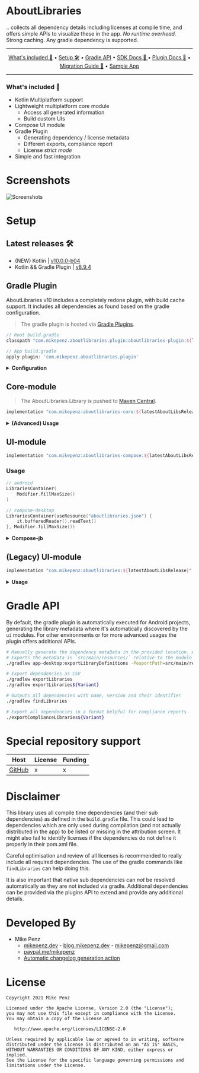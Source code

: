 # AboutLibraries

.. collects all dependency details including licenses at compile time, and offers simple APIs to visualize these in the app.
*No runtime overhead.* Strong caching. Any gradle dependency is supported.

-------

<p align="center">
    <a href="#whats-included-">What's included 🚀</a> &bull;
    <a href="#setup">Setup 🛠️</a> &bull;
    <a href="#gradle-api">Gradle API️</a> &bull;
    <a href="https://mikepenz.github.io/AboutLibraries/index.html">SDK Docs 📖 </a> &bull;
    <a href="https://mikepenz.github.io/AboutLibraries/plugin/index.html">Plugin Docs 📖</a> &bull;
    <a href="MIGRATION.md">Migration Guide 🧬</a> &bull;
    <a href="https://play.google.com/store/apps/details?id=com.mikepenz.aboutlibraries.sample">Sample App</a>
</p>

-------

### What's included 🚀

- Kotlin Multiplatform support
- Lightweight multiplatform core module
  - Access all generated information
  - Build custom UIs
- Compose UI module
- Gradle Plugin
  - Generating dependency / license metadata
  - Different exports, compliance report
  - License *strict mode*
- Simple and fast integration

# Screenshots

![Screenshots](https://raw.githubusercontent.com/mikepenz/AboutLibraries/develop/DEV/screenshots/Screenshots.png)

# Setup

## Latest releases 🛠

- (NEW) Kotlin | [v10.0.0-b04](https://github.com/mikepenz/AboutLibraries/tree/v10.0.0-b04)
- Kotlin && Gradle Plugin | [v8.9.4](https://github.com/mikepenz/AboutLibraries/tree/v8.9.4)

## Gradle Plugin

AboutLibraries v10 includes a completely redone plugin, with build cache support. It includes all dependencies as found based on the gradle configuration.

> The gradle plugin is hosted via [Gradle Plugins](https://plugins.gradle.org/plugin/com.mikepenz.aboutlibraries.plugin).

```gradle
// Root build.gradle
classpath "com.mikepenz.aboutlibraries.plugin:aboutlibraries-plugin:${latestAboutLibsRelease}"

// App build.gradle
apply plugin: 'com.mikepenz.aboutlibraries.plugin'
```

<details><summary><b>Configuration</b></summary>
<p>

## Gradle Plugin Configuration

It is possible to provide custom configurations / adjustments to the automatic detection. This can be done via the gradle plugin.

```groovy
aboutLibraries {
    // - if the automatic registered android tasks are disabled, a similar thing can be achieved manually
    // - `./gradlew app:exportLibraryDefinitions -PexportPath=src/main/res/raw`
    // - the resulting file can for example be added as part of the SCM
    // registerAndroidTasks = false

    // define the path configuration files are located in. E.g. additional libraries, licenses to add to the target .json
    configPath = "config"
    // allow to enable "offline mode", will disable any network check of the plugin (including [fetchRemoteLicense] or pulling spdx license texts)
    offlineMode = false
    // enable fetching of "remote" licenses.  Uses the API of supported source hosts
    // See https://github.com/mikepenz/AboutLibraries#special-repository-support
    fetchRemoteLicense = true
    // enables fetching of "remote" funding information. Uses the API of supported source hosts
    // See https://github.com/mikepenz/AboutLibraries#special-repository-support
    fetchRemoteFunding = true
    // (optional) GitHub token to raise API request limit to allow fetching more licenses
    gitHubApiToken = getLocalOrGlobalProperty("github.pat")

    // Full license text for license IDs mentioned here will be included, even if no detected dependency uses them.
    /*additionalLicenses {
        mit
        mpl_2_0
    }*/

    // Define the strict mode, will fail if the project uses licenses not allowed
    // - This will only automatically fail for Android projects which have `registerAndroidTasks` enabled
    // For non Android projects, execute `exportLibraryDefinitions`
    strictMode = com.mikepenz.aboutlibraries.plugin.StrictMode.FAIL
    // Allowed set of licenses, this project will be able to use without build failure
    allowedLicenses = ["Apache-2.0", "asdkl"]
    // Enable the duplication mode, allows to merge, or link dependencies which relate
    duplicationMode = com.mikepenz.aboutlibraries.plugin.DuplicateMode.LINK
    // Configure the duplication rule, to match "duplicates" with
    duplicationRule = com.mikepenz.aboutlibraries.plugin.DuplicateRule.SIMPLE
}
```

Full documentation of all available gradle plugin configurations: https://github.com/mikepenz/AboutLibraries/blob/develop/plugin-build/plugin/src/main/kotlin/com/mikepenz/aboutlibraries/plugin/AboutLibrariesExtension.kt

## Modify libraries / licenses

The plugin offers the ability to add additional libraries or licenses by specifying these under the `libraries` and respectively `licenses` directory, within the defined `configPath`.
This can be seen here: https://github.com/mikepenz/AboutLibraries/blob/develop/config/

### Libraries

Provide additional or modify existing libraries via a `.json` file per library.
If the `uniqueId` overlaps, a merge will occur.

```json
{
  "uniqueId": "com.mikepenz:materialdrawer",
  "developers": [
    {
      "name": "Mike Penz",
      "organisationUrl": "https://mikepenz.dev"
    }
  ],
  "description": "(Merged) The flexible, easy to use, all in one drawer library for your Android project.",
  "name": "ABC MaterialDrawer Library",
  "website": "https://github.com/mikepenz/MaterialDrawer"
}
```

### Licenses

Provide additional or modify existing licenses via a `.json` file per license.

```json
{
  "content": "This is the Android Software Development Kit License Agreement\n<br />\n1. Introduction\n<br />\n1.1 The Android Software Development Kit (referred to in the License Agreement as the \"SDK\" and specifically including the Android system files, packaged APIs, and Google APIs add-ons) is licensed to you subject to the terms of the License Agreement. The License Agreement forms a legally binding contract between you and Google in relation to your use of the SDK.\n<br />\n1.2 \"Android\" means the Android software stack for devices, as made available under the Android Open Source Project, which is located at the following URL: http://source.android.com/, as updated from time to time.\n<br />\n1.3 A \"compatible implementation\" means any Android device that (i) complies with the Android Compatibility Definition document, which can be found at the Android compatibility website (http://source.android.com/compatibility) and which may be updated from time to time; and (ii) successfully passes the Android Compatibility Test Suite (CTS).\n<br />\n1.4 \"Google\" means Google LLC, a Delaware corporation with principal place of business at 1600 Amphitheatre Parkway, Mountain View, CA 94043, United States.\n<br />\n2. Accepting this License Agreement\n<br />\n2.1 In order to use the SDK, you must first agree to the License Agreement. You may not use the SDK if you do not accept the License Agreement.\n<br />\n2.2 By clicking to accept, you hereby agree to the terms of the License Agreement.\n<br />\n2.3 You may not use the SDK and may not accept the License Agreement if you are a person barred from receiving the SDK under the laws of the United States or other countries, including the country in which you are resident or from which you use the SDK.\n<br />\n2.4 If you are agreeing to be bound by the License Agreement on behalf of your employer or other entity, you represent and warrant that you have full legal authority to bind your employer or such entity to the License Agreement. If you do not have the requisite authority, you may not accept the License Agreement or use the SDK on behalf of your employer or other entity.\n<br />\n3. SDK License from Google\n<br />\n3.1 Subject to the terms of the License Agreement, Google grants you a limited, worldwide, royalty-free, non-assignable, non-exclusive, and non-sublicensable license to use the SDK solely to develop applications for compatible implementations of Android.\n<br />\n3.2 You may not use this SDK to develop applications for other platforms (including non-compatible implementations of Android) or to develop another SDK. You are of course free to develop applications for other platforms, including non-compatible implementations of Android, provided that this SDK is not used for that purpose.\n<br />\n3.3 You agree that Google or third parties own all legal right, title and interest in and to the SDK, including any Intellectual Property Rights that subsist in the SDK. \"Intellectual Property Rights\" means any and all rights under patent law, copyright law, trade secret law, trademark law, and any and all other proprietary rights. Google reserves all rights not expressly granted to you.\n<br />\n3.4 You may not use the SDK for any purpose not expressly permitted by the License Agreement.  Except to the extent required by applicable third party licenses, you may not copy (except for backup purposes), modify, adapt, redistribute, decompile, reverse engineer, disassemble, or create derivative works of the SDK or any part of the SDK.\n<br />\n3.5 Use, reproduction and distribution of components of the SDK licensed under an open source software license are governed solely by the terms of that open source software license and not the License Agreement.\n<br />\n3.6 You agree that the form and nature of the SDK that Google provides may change without prior notice to you and that future versions of the SDK may be incompatible with applications developed on previous versions of the SDK. You agree that Google may stop (permanently or temporarily) providing the SDK (or any features within the SDK) to you or to users generally at Google's sole discretion, without prior notice to you.\n<br />\n3.7 Nothing in the License Agreement gives you a right to use any of Google's trade names, trademarks, service marks, logos, domain names, or other distinctive brand features.\n<br />\n3.8 You agree that you will not remove, obscure, or alter any proprietary rights notices (including copyright and trademark notices) that may be affixed to or contained within the SDK.\n<br />\n4. Use of the SDK by You\n<br />\n4.1 Google agrees that it obtains no right, title or interest from you (or your licensors) under the License Agreement in or to any software applications that you develop using the SDK, including any intellectual property rights that subsist in those applications.\n<br />\n4.2 You agree to use the SDK and write applications only for purposes that are permitted by (a) the License Agreement and (b) any applicable law, regulation or generally accepted practices or guidelines in the relevant jurisdictions (including any laws regarding the export of data or software to and from the United States or other relevant countries).\n<br />\n4.3 You agree that if you use the SDK to develop applications for general public users, you will protect the privacy and legal rights of those users. If the users provide you with user names, passwords, or other login information or personal information, you must make the users aware that the information will be available to your application, and you must provide legally adequate privacy notice and protection for those users. If your application stores personal or sensitive information provided by users, it must do so securely. If the user provides your application with Google Account information, your application may only use that information to access the user's Google Account when, and for the limited purposes for which, the user has given you permission to do so.\n<br />\n4.4 You agree that you will not engage in any activity with the SDK, including the development or distribution of an application, that interferes with, disrupts, damages, or accesses in an unauthorized manner the servers, networks, or other properties or services of any third party including, but not limited to, Google or any mobile communications carrier.\n<br />\n4.5 You agree that you are solely responsible for (and that Google has no responsibility to you or to any third party for) any data, content, or resources that you create, transmit or display through Android and/or applications for Android, and for the consequences of your actions (including any loss or damage which Google may suffer) by doing so.\n<br />\n4.6 You agree that you are solely responsible for (and that Google has no responsibility to you or to any third party for) any breach of your obligations under the License Agreement, any applicable third party contract or Terms of Service, or any applicable law or regulation, and for the consequences (including any loss or damage which Google or any third party may suffer) of any such breach.\n<br />\n5. Your Developer Credentials\n<br />\n5.1 You agree that you are responsible for maintaining the confidentiality of any developer credentials that may be issued to you by Google or which you may choose yourself and that you will be solely responsible for all applications that are developed under your developer credentials.\n<br />\n6. Privacy and Information\n<br />\n6.1 In order to continually innovate and improve the SDK, Google may collect certain usage statistics from the software including but not limited to a unique identifier, associated IP address, version number of the software, and information on which tools and/or services in the SDK are being used and how they are being used. Before any of this information is collected, the SDK will notify you and seek your consent. If you withhold consent, the information will not be collected.\n<br />\n6.2 The data collected is examined in the aggregate to improve the SDK and is maintained in accordance with Google's Privacy Policy.\n<br />\n7. Third Party Applications\n<br />\n7.1 If you use the SDK to run applications developed by a third party or that access data, content or resources provided by a third party, you agree that Google is not responsible for those applications, data, content, or resources. You understand that all data, content or resources which you may access through such third party applications are the sole responsibility of the person from which they originated and that Google is not liable for any loss or damage that you may experience as a result of the use or access of any of those third party applications, data, content, or resources.\n<br />\n7.2 You should be aware the data, content, and resources presented to you through such a third party application may be protected by intellectual property rights which are owned by the providers (or by other persons or companies on their behalf). You may not modify, rent, lease, loan, sell, distribute or create derivative works based on these data, content, or resources (either in whole or in part) unless you have been specifically given permission to do so by the relevant owners.\n<br />\n7.3 You acknowledge that your use of such third party applications, data, content, or resources may be subject to separate terms between you and the relevant third party. In that case, the License Agreement does not affect your legal relationship with these third parties.\n<br />\n8. Using Android APIs\n<br />\n8.1 Google Data APIs\n<br />\n8.1.1 If you use any API to retrieve data from Google, you acknowledge that the data may be protected by intellectual property rights which are owned by Google or those parties that provide the data (or by other persons or companies on their behalf). Your use of any such API may be subject to additional Terms of Service. You may not modify, rent, lease, loan, sell, distribute or create derivative works based on this data (either in whole or in part) unless allowed by the relevant Terms of Service.\n<br />\n8.1.2 If you use any API to retrieve a user's data from Google, you acknowledge and agree that you shall retrieve data only with the user's explicit consent and only when, and for the limited purposes for which, the user has given you permission to do so. If you use the Android Recognition Service API, documented at the following URL: https://developer.android.com/reference/android/speech/RecognitionService, as updated from time to time, you acknowledge that the use of the API is subject to the Data Processing Addendum for Products where Google is a Data Processor, which is located at the following URL: https://privacy.google.com/businesses/gdprprocessorterms/, as updated from time to time. By clicking to accept, you hereby agree to the terms of the Data Processing Addendum for Products where Google is a Data Processor.\n<br />\n9. Terminating this License Agreement\n<br />\n9.1 The License Agreement will continue to apply until terminated by either you or Google as set out below.\n<br />\n9.2 If you want to terminate the License Agreement, you may do so by ceasing your use of the SDK and any relevant developer credentials.\n<br />\n9.3 Google may at any time, terminate the License Agreement with you if:<br />\n(A) you have breached any provision of the License Agreement; or<br />\n(B) Google is required to do so by law; or<br />\n(C) the partner with whom Google offered certain parts of SDK (such as APIs) to you has terminated its relationship with Google or ceased to offer certain parts of the SDK to you; or<br />\n(D) Google decides to no longer provide the SDK or certain parts of the SDK to users in the country in which you are resident or from which you use the service, or the provision of the SDK or certain SDK services to you by Google is, in Google's sole discretion, no longer commercially viable.<br />\n<br />\n9.4 When the License Agreement comes to an end, all of the legal rights, obligations and liabilities that you and Google have benefited from, been subject to (or which have accrued over time whilst the License Agreement has been in force) or which are expressed to continue indefinitely, shall be unaffected by this cessation, and the provisions of paragraph 14.7 shall continue to apply to such rights, obligations and liabilities indefinitely.\n<br />\n10. DISCLAIMER OF WARRANTIES\n<br />\n10.1 YOU EXPRESSLY UNDERSTAND AND AGREE THAT YOUR USE OF THE SDK IS AT YOUR SOLE RISK AND THAT THE SDK IS PROVIDED \"AS IS\" AND \"AS AVAILABLE\" WITHOUT WARRANTY OF ANY KIND FROM GOOGLE.\n<br />\n10.2 YOUR USE OF THE SDK AND ANY MATERIAL DOWNLOADED OR OTHERWISE OBTAINED THROUGH THE USE OF THE SDK IS AT YOUR OWN DISCRETION AND RISK AND YOU ARE SOLELY RESPONSIBLE FOR ANY DAMAGE TO YOUR COMPUTER SYSTEM OR OTHER DEVICE OR LOSS OF DATA THAT RESULTS FROM SUCH USE.\n<br />\n10.3 GOOGLE FURTHER EXPRESSLY DISCLAIMS ALL WARRANTIES AND CONDITIONS OF ANY KIND, WHETHER EXPRESS OR IMPLIED, INCLUDING, BUT NOT LIMITED TO THE IMPLIED WARRANTIES AND CONDITIONS OF MERCHANTABILITY, FITNESS FOR A PARTICULAR PURPOSE AND NON-INFRINGEMENT.\n<br />\n11. LIMITATION OF LIABILITY\n<br />\n11.1 YOU EXPRESSLY UNDERSTAND AND AGREE THAT GOOGLE, ITS SUBSIDIARIES AND AFFILIATES, AND ITS LICENSORS SHALL NOT BE LIABLE TO YOU UNDER ANY THEORY OF LIABILITY FOR ANY DIRECT, INDIRECT, INCIDENTAL, SPECIAL, CONSEQUENTIAL OR EXEMPLARY DAMAGES THAT MAY BE INCURRED BY YOU, INCLUDING ANY LOSS OF DATA, WHETHER OR NOT GOOGLE OR ITS REPRESENTATIVES HAVE BEEN ADVISED OF OR SHOULD HAVE BEEN AWARE OF THE POSSIBILITY OF ANY SUCH LOSSES ARISING.\n<br />\n12. Indemnification\n<br />\n12.1 To the maximum extent permitted by law, you agree to defend, indemnify and hold harmless Google, its affiliates and their respective directors, officers, employees and agents from and against any and all claims, actions, suits or proceedings, as well as any and all losses, liabilities, damages, costs and expenses (including reasonable attorneys fees) arising out of or accruing from (a) your use of the SDK, (b) any application you develop on the SDK that infringes any copyright, trademark, trade secret, trade dress, patent or other intellectual property right of any person or defames any person or violates their rights of publicity or privacy, and (c) any non-compliance by you with the License Agreement.\n<br />\n13. Changes to the License Agreement\n<br />\n13.1 Google may make changes to the License Agreement as it distributes new versions of the SDK. When these changes are made, Google will make a new version of the License Agreement available on the website where the SDK is made available.\n<br />\n14. General Legal Terms\n<br />\n14.1 The License Agreement constitutes the whole legal agreement between you and Google and governs your use of the SDK (excluding any services which Google may provide to you under a separate written agreement), and completely replaces any prior agreements between you and Google in relation to the SDK.\n<br />\n14.2 You agree that if Google does not exercise or enforce any legal right or remedy which is contained in the License Agreement (or which Google has the benefit of under any applicable law), this will not be taken to be a formal waiver of Google's rights and that those rights or remedies will still be available to Google.\n<br />\n14.3 If any court of law, having the jurisdiction to decide on this matter, rules that any provision of the License Agreement is invalid, then that provision will be removed from the License Agreement without affecting the rest of the License Agreement. The remaining provisions of the License Agreement will continue to be valid and enforceable.\n<br />\n14.4 You acknowledge and agree that each member of the group of companies of which Google is the parent shall be third party beneficiaries to the License Agreement and that such other companies shall be entitled to directly enforce, and rely upon, any provision of the License Agreement that confers a benefit on (or rights in favor of) them. Other than this, no other person or company shall be third party beneficiaries to the License Agreement.\n<br />\n14.5 EXPORT RESTRICTIONS. THE SDK IS SUBJECT TO UNITED STATES EXPORT LAWS AND REGULATIONS. YOU MUST COMPLY WITH ALL DOMESTIC AND INTERNATIONAL EXPORT LAWS AND REGULATIONS THAT APPLY TO THE SDK. THESE LAWS INCLUDE RESTRICTIONS ON DESTINATIONS, END USERS AND END USE.\n<br />\n14.6 The rights granted in the License Agreement may not be assigned or transferred by either you or Google without the prior written approval of the other party. Neither you nor Google shall be permitted to delegate their responsibilities or obligations under the License Agreement without the prior written approval of the other party.\n<br />\n14.7 The License Agreement, and your relationship with Google under the License Agreement, shall be governed by the laws of the State of California without regard to its conflict of laws provisions. You and Google agree to submit to the exclusive jurisdiction of the courts located within the county of Santa Clara, California to resolve any legal matter arising from the License Agreement. Notwithstanding this, you agree that Google shall still be allowed to apply for injunctive remedies (or an equivalent type of urgent legal relief) in any jurisdiction.",
  "hash": "asdkl",
  "url": "https://developer.android.com/studio/terms.html",
  "name": "Android Software Development Kit License Agreement"
}
```

</p>
</details>

## Core-module

> The AboutLibraries Library is pushed to [Maven Central](http://search.maven.org/#search|ga|1|g%3A%22com.mikepenz%22).

```gradle
implementation "com.mikepenz:aboutlibraries-core:${latestAboutLibsRelease}"
```

<details><summary><b>(Advanced) Usage</b></summary>
<p>

## Access generated library details

To create a individual integration, access the generated library information programmatically through the core module.

```kotlin
val libs = Libs.Builder()
    .withJson(aboutLibsJson) // provide the metaData (alternative APIs available)
    .build()
val libraries = libs.libraries // retrieve all libraries defined in the metadata
val licenses = libs.licenses // retrieve all licenses defined in the metadata
for (lib in libraries) {
    Log.i("AboutLibraries", "${lib.name}")
}
```

</p>
</details>

## UI-module

```gradle
implementation "com.mikepenz:aboutlibraries-compose:${latestAboutLibsRelease}"
```

### Usage

```kotlin
// android
LibrariesContainer(
    Modifier.fillMaxSize()
)

// compose-desktop
LibrariesContainer(useResource("aboutlibraries.json") {
    it.bufferedReader().readText()
}, Modifier.fillMaxSize())
```

<details><summary><b>Compose-jb</b></summary>
<p>

The core module and the compose module are Kotlin-Multiplatform projects.
Find a sample application as the `app-desktop` module. It showcases the usage to manually generate the dependency meta information and include as part of the SCM.

### Generate Dependency Information

```bash
./gradlew app-desktop:exportLibraryDefinitions -PexportPath=src/main/resources/
```

### Run Desktop app

```
./gradlew :app-desktop:run
```

### Screenshot

![Compose-jb Screenshot](https://raw.githubusercontent.com/mikepenz/AboutLibraries/develop/DEV/screenshots/compose-jb.png)

</p>
</details>

## (Legacy) UI-module

```gradle
implementation "com.mikepenz:aboutlibraries:${latestAboutLibsRelease}"
```

<details><summary><b>Usage</b></summary>
<p>

### Usage

Use this library in a few different ways. Create a custom activity, including a custom style or just use its generated information. Or simply use the built-in Activity or Fragment and just pass the libs to include.

> Note: The new version requires the new Material3 theme as base.

#### Activity

```kotlin
LibsBuilder()
    .start(this) // start the activity
```

The activity uses a toolbar, which requires the appropriate theme. See [Style the AboutLibraries](#style-the-aboutlibraries-%EF%B8%8F) for more details

#### Fragment
```kotlin
val fragment = LibsBuilder()
    .supportFragment()
```

#### About this App UI
The `AboutLibraries` library also offers the ability to create an `About this app` screen.
Add the following .xml file (or just the strings - the key must be the same) to the project.

```xml
<resources>
    <string name="aboutLibraries_description_showIcon">true</string>
    <string name="aboutLibraries_description_showVersion">true</string>
    <string name="aboutLibraries_description_text">Place the description here :D</string>
</resources>
```
or use the builder and add following:
```kotlin
.withAboutIconShown(true)
.withAboutVersionShown(true)
.withAboutDescription("This is a small sample which can be set in the about my app description file.<br /><b>Style this with html markup :D</b>")
```

#### Style the AboutLibraries 🖌️

Create a custom style for the AboutLibraries UI.

```xml
// define a custom style
<style name="CustomAboutLibrariesStyle" parent="">
    <!-- AboutLibraries specific values -->
    <item name="aboutLibrariesCardBackground">?cardBackgroundColor</item>
    <item name="aboutLibrariesDescriptionTitle">?android:textColorPrimary</item>
    <item name="aboutLibrariesDescriptionText">?android:textColorSecondary</item>
    <item name="aboutLibrariesDescriptionDivider">@color/opensource_divider</item>
    <item name="aboutLibrariesOpenSourceTitle">?android:textColorPrimary</item>
    <item name="aboutLibrariesOpenSourceText">?android:textColorSecondary</item>
    <item name="aboutLibrariesSpecialButtonText">?android:textColorPrimary</item>
    <item name="aboutLibrariesOpenSourceDivider">@color/opensource_divider</item>
</style>

// define the custom styles for the theme
<style name="SampleApp" parent="Theme.MaterialComponents.Light.NoActionBar">
    ...
    <item name="aboutLibrariesStyle">@style/CustomAboutLibrariesStyle</item>
    ...
</style>
```

</p>
</details>

# Gradle API

By default, the gradle plugin is automatically executed for Android projects, generating the library metadata where it's automatically discovered by the `ui` modules.
For other environments or for more advanced usages the plugin offers additional APIs.

```bash
# Manually generate the dependency metaData in the provided location. Allows to commit it in SCM
# Exports the metaData in `src/main/resources/` relative to the module root, for the `release` variant
./gradlew app-desktop:exportLibraryDefinitions -PexportPath=src/main/resources/ -PexportVariant=release

# Export dependencies as CSV
./gradlew exportLibraries
./gradlew exportLibraries${Variant}

# Outputs all dependencies with name, version and their identifier
./gradlew findLibraries

# Export all dependencies in a format helpful for compliance reports
./exportComplianceLibraries${Variant}
```

# Special repository support
|Host|License|Funding|
|---|---|---|
|[GitHub](https://github.com/)|x|x|

# Disclaimer

This library uses all compile time dependencies (and their sub dependencies) as defined in the `build.gradle` file.
This could lead to dependencies which are only used during compilation (and not actually distributed in the app) to be listed or missing in the attribution screen.
It might also fail to identify licenses if the dependencies do not define it properly in their pom.xml file.

Careful optimisation and review of all licenses is recommended to really include all required dependencies. The use of the gradle commands like `findLibraries` can help doing this.

It is also important that native sub dependencies can *not* be resolved automatically as they are not included via gradle.
Additional dependencies can be provided via the plugins API to extend and provide any additional details.

# Developed By

- Mike Penz
  - [mikepenz.dev](https://mikepenz.dev) - [blog.mikepenz.dev](https://blog.mikepenz.dev) - <mikepenz@gmail.com>
  - [paypal.me/mikepenz](http://paypal.me/mikepenz)
  - [Automatic changelog generation action](https://github.com/marketplace/actions/release-changelog-builder)

# License

    Copyright 2021 Mike Penz

    Licensed under the Apache License, Version 2.0 (the "License");
    you may not use this file except in compliance with the License.
    You may obtain a copy of the License at

       http://www.apache.org/licenses/LICENSE-2.0

    Unless required by applicable law or agreed to in writing, software
    distributed under the License is distributed on an "AS IS" BASIS,
    WITHOUT WARRANTIES OR CONDITIONS OF ANY KIND, either express or implied.
    See the License for the specific language governing permissions and
    limitations under the License.
